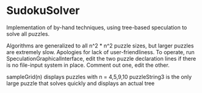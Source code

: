 # SudokuSolver
Implementation of by-hand techniques, using tree-based speculation to solve all puzzles.

Algorithms are generalized to all n^2 * n^2 puzzle sizes, but larger puzzles are extremely slow.
Apologies for lack of user-friendliness.
To operate, run SpeculationGraphicalInterface, edit the two puzzle declaration lines if there is no file-input system in place. Comment out one, edit the other.

sampleGrid(n) displays puzzles with n = 4,5,9,10
puzzleString3 is the only large puzzle that solves quickly and displays an actual tree
